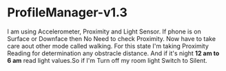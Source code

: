 # ProfileManager-v1.3
I am using Accelerometer, Proximity and Light Sensor.
If phone is on Surface or Downface then No Need to check Proximity.
Now have to take care aout other mode called walking.
For this state I'm taking Proximity Reading for determination any obstracle distance.
And if it's night <b>12 am to 6 am</b> read light values.So if I'm Turn off my room light Switch to Silent.
